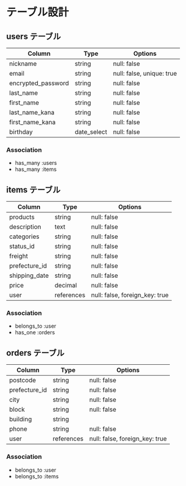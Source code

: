 # テーブル設計

## users テーブル

| Column             | Type          | Options     |
| ------------------ | ------        | ----------- |
| nickname           | string        | null: false |ニックネーム
| email              | string        | null: false, unique: true |
| encrypted_password | string        | null: false |パスワード
| last_name          | string        | null: false |苗字
| first_name         | string        | null: false |名前
| last_name_kana     | string        | null: false |苗字（カナ）
| first_name_kana    | string        | null: false |名前（カナ）
| birthday           | date_select   | null: false |誕生日

### Association

- has_many :users
- has_many :items


## items テーブル

| Column             | Type    | Options     |
| ------------------ | ------  | ----------- |
| products           | string  | null: false |商品名
| description        | text    | null: false |商品の説明
| categories         | string  | null: false |カテゴリー
| status_id          | string  | null: false |状態
| freight            | string  | null: false |送料
| prefecture_id      | string  | null: false |都道府県
| shipping_date      | string  | null: false |日数
| price              | decimal | null: false |値段
| user               | references | null: false, foreign_key: true |

### Association

- belongs_to :user
- has_one :orders


## orders テーブル

| Column             | Type       | Options                        |
| ------             | ---------- | ------------------------------ |
| postcode           | string     | null: false |郵便番号
| prefecture_id      | string     | null: false |都道府県
| city               | string     | null: false |市町村
| block              | string     | null: false |番地
| building           | string     |             |建物名・部屋番号
| phone              | string     | null: false |電話番号
| user               | references | null: false, foreign_key: true |

### Association

- belongs_to :user
- belongs_to :items
